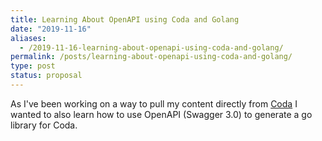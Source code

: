 ```yaml
---
title: Learning About OpenAPI using Coda and Golang
date: "2019-11-16"
aliases:
  - /2019-11-16-learning-about-openapi-using-coda-and-golang/
permalink: /posts/learning-about-openapi-using-coda-and-golang/
type: post
status: proposal
---
```


As I've been working on a way to pull my content directly from [Coda](https://coda.io) I wanted to also learn how to use OpenAPI (Swagger 3.0) to generate a go library for Coda.
